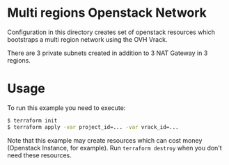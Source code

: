 Multi regions Openstack Network
==========

Configuration in this directory creates set of openstack resources which bootstraps a multi region network
using the OVH Vrack.

There are 3 private subnets created in addition to 3 NAT Gateway in 3 regions.

Usage
=====

To run this example you need to execute:

```bash
$ terraform init
$ terraform apply -var project_id=... -var vrack_id=...
```

Note that this example may create resources which can cost money (Openstack Instance, for example). Run `terraform destroy` when you don't need these resources.
